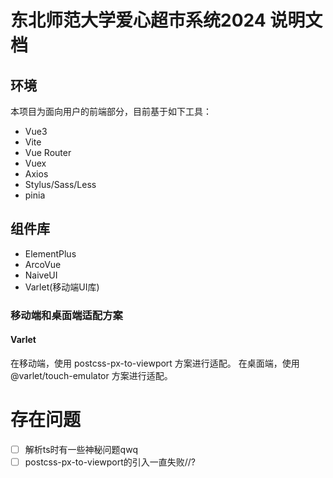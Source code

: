 # 东北师范大学爱心超市系统2024 说明文档

## 环境
本项目为面向用户的前端部分，目前基于如下工具：
* Vue3
* Vite
* Vue Router
* Vuex
* Axios
* Stylus/Sass/Less
* pinia
## 组件库
* ElementPlus
* ArcoVue
* NaiveUI
* Varlet(移动端UI库)
### 移动端和桌面端适配方案
#### Varlet
在移动端，使用 postcss-px-to-viewport 方案进行适配。
在桌面端，使用 @varlet/touch-emulator 方案进行适配。

# 存在问题
-[ ] 解析ts时有一些神秘问题qwq
-[ ] postcss-px-to-viewport的引入一直失败//?